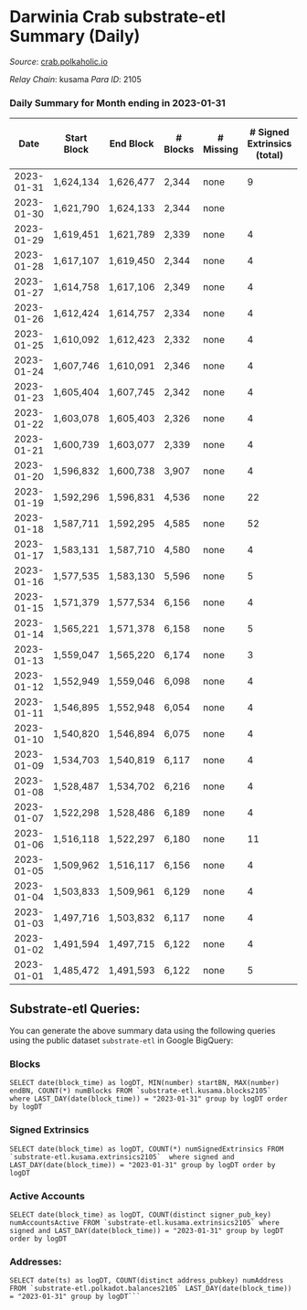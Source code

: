 # Darwinia Crab substrate-etl Summary (Daily)

_Source_: [crab.polkaholic.io](https://crab.polkaholic.io)

*Relay Chain*: kusama
*Para ID*: 2105



### Daily Summary for Month ending in 2023-01-31


| Date | Start Block | End Block | # Blocks | # Missing | # Signed Extrinsics (total) | # Active Accounts | # Addresses with Balances | # Events | # Transfers | # XCM Transfers In | # XCM Transfers Out |
| ---- | ----------- | --------- | -------- | --------- | --------------------------- | ----------------- | ------------------------- | -------- | ----------- | ------------------ | ------------------- |
| 2023-01-31 | 1,624,134 | 1,626,477 | 2,344 | none  | 9 | 1 | 52 | 4,725 |   |   |   |
| 2023-01-30 | 1,621,790 | 1,624,133 | 2,344 | none  |  |  | 52 | 4,690 |   |   |   |
| 2023-01-29 | 1,619,451 | 1,621,789 | 2,339 | none  | 4 | 1 | 52 | 4,761 | 66 ($0.056) |   |   |
| 2023-01-28 | 1,617,107 | 1,619,450 | 2,344 | none  | 4 | 1 | 52 | 4,705 |   |   |   |
| 2023-01-27 | 1,614,758 | 1,617,106 | 2,349 | none  | 4 | 1 | 52 | 4,715 |   |   |   |
| 2023-01-26 | 1,612,424 | 1,614,757 | 2,334 | none  | 4 | 1 | 52 | 4,686 |   |   |   |
| 2023-01-25 | 1,610,092 | 1,612,423 | 2,332 | none  | 4 | 1 | 52 | 4,681 |   |   |   |
| 2023-01-24 | 1,607,746 | 1,610,091 | 2,346 | none  | 4 | 1 | 52 | 4,709 |   |   |   |
| 2023-01-23 | 1,605,404 | 1,607,745 | 2,342 | none  | 4 | 1 | 52 | 4,702 |   |   |   |
| 2023-01-22 | 1,603,078 | 1,605,403 | 2,326 | none  | 4 | 1 | 52 | 4,669 |   |   |   |
| 2023-01-21 | 1,600,739 | 1,603,077 | 2,339 | none  | 4 | 1 | 52 | 4,695 |   |   |   |
| 2023-01-20 | 1,596,832 | 1,600,738 | 3,907 | none  | 4 | 1 | 52 | 7,832 |   |   |   |
| 2023-01-19 | 1,592,296 | 1,596,831 | 4,536 | none  | 22 | 4 | 52 | 9,423 | 245 ($3.54) |   |   |
| 2023-01-18 | 1,587,711 | 1,592,295 | 4,585 | none  | 52 | 2 | 52 | 9,664 | 279 ($202.47) |   |   |
| 2023-01-17 | 1,583,131 | 1,587,710 | 4,580 | none  | 4 | 1 | 52 | 9,179 |   |   |   |
| 2023-01-16 | 1,577,535 | 1,583,130 | 5,596 | none  | 5 | 1 | 52 | 11,281 | 66 ($0.058) |   |   |
| 2023-01-15 | 1,571,379 | 1,577,534 | 6,156 | none  | 4 | 1 | 52 | 12,332 |   |   |   |
| 2023-01-14 | 1,565,221 | 1,571,378 | 6,158 | none  | 5 | 1 | 52 | 12,339 |   |   |   |
| 2023-01-13 | 1,559,047 | 1,565,220 | 6,174 | none  | 3 | 1 | 52 | 12,363 |   |   |   |
| 2023-01-12 | 1,552,949 | 1,559,046 | 6,098 | none  | 4 | 1 | 52 | 12,216 |   |   |   |
| 2023-01-11 | 1,546,895 | 1,552,948 | 6,054 | none  | 4 | 1 | 52 | 12,127 |   |   |   |
| 2023-01-10 | 1,540,820 | 1,546,894 | 6,075 | none  | 4 | 1 | 52 | 12,169 |   |   |   |
| 2023-01-09 | 1,534,703 | 1,540,819 | 6,117 | none  | 4 | 1 | 52 | 12,254 |   |   |   |
| 2023-01-08 | 1,528,487 | 1,534,702 | 6,216 | none  | 4 | 1 | 52 | 12,451 |   |   |   |
| 2023-01-07 | 1,522,298 | 1,528,486 | 6,189 | none  | 4 | 1 | 52 | 12,398 |   |   |   |
| 2023-01-06 | 1,516,118 | 1,522,297 | 6,180 | none  | 11 | 2 | 52 | 12,559 | 144 ($0.19) |   |   |
| 2023-01-05 | 1,509,962 | 1,516,117 | 6,156 | none  | 4 | 1 | 52 | 12,332 |   |   |   |
| 2023-01-04 | 1,503,833 | 1,509,961 | 6,129 | none  | 4 | 1 | 52 | 12,277 |   |   |   |
| 2023-01-03 | 1,497,716 | 1,503,832 | 6,117 | none  | 4 | 1 | 52 | 12,253 |   |   |   |
| 2023-01-02 | 1,491,594 | 1,497,715 | 6,122 | none  | 4 | 1 | 52 | 12,264 |   |   |   |
| 2023-01-01 | 1,485,472 | 1,491,593 | 6,122 | none  | 5 | 1 | 52 | 12,333 | 66 ($0.058) |   |   |

## Substrate-etl Queries:
You can generate the above summary data using the following queries using the public dataset `substrate-etl` in Google BigQuery:


### Blocks
```
SELECT date(block_time) as logDT, MIN(number) startBN, MAX(number) endBN, COUNT(*) numBlocks FROM `substrate-etl.kusama.blocks2105`  where LAST_DAY(date(block_time)) = "2023-01-31" group by logDT order by logDT
```


### Signed Extrinsics
```
SELECT date(block_time) as logDT, COUNT(*) numSignedExtrinsics FROM `substrate-etl.kusama.extrinsics2105`  where signed and LAST_DAY(date(block_time)) = "2023-01-31" group by logDT order by logDT
```


### Active Accounts
```
SELECT date(block_time) as logDT, COUNT(distinct signer_pub_key) numAccountsActive FROM `substrate-etl.kusama.extrinsics2105` where signed and LAST_DAY(date(block_time)) = "2023-01-31" group by logDT order by logDT
```


### Addresses:
```
SELECT date(ts) as logDT, COUNT(distinct address_pubkey) numAddress FROM `substrate-etl.polkadot.balances2105` LAST_DAY(date(block_time)) = "2023-01-31" group by logDT```

